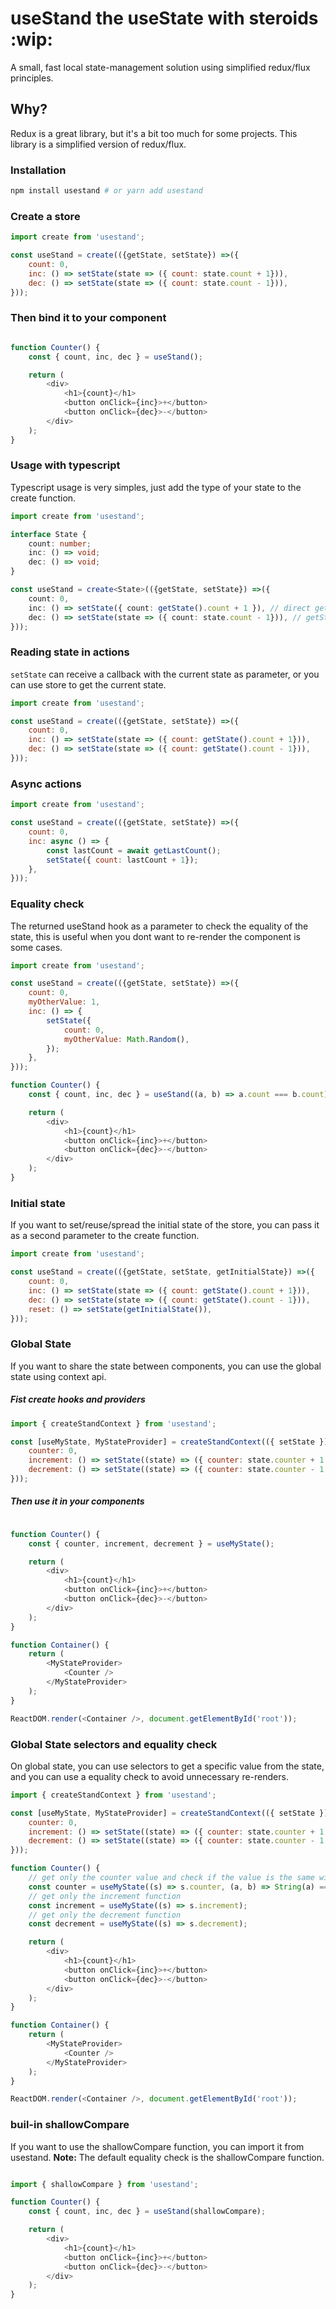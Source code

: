 # useStand the useState with steroids :wip:

A small, fast local state-management solution using simplified redux/flux principles.

## Why?

Redux is a great library, but it's a bit too much for some projects. This library is a simplified version of redux/flux.

### Installation

```bash
npm install usestand # or yarn add usestand
```

### Create a store

```javascript
import create from 'usestand';

const useStand = create(({getState, setState}) =>({
    count: 0,
    inc: () => setState(state => ({ count: state.count + 1})),
    dec: () => setState(state => ({ count: state.count - 1})),
}));

```

### Then bind it to your component

```javascript

function Counter() {
    const { count, inc, dec } = useStand();

    return (
        <div>
            <h1>{count}</h1>
            <button onClick={inc}>+</button>
            <button onClick={dec}>-</button>
        </div>
    );
}

```

### Usage with typescript

Typescript usage is very simples, just add the type of your state to the create function.

```typescript
import create from 'usestand';

interface State {
    count: number;
    inc: () => void;
    dec: () => void;
}

const useStand = create<State>(({getState, setState}) =>({
    count: 0,
    inc: () => setState({ count: getState().count + 1 }), // direct getState
    dec: () => setState(state => ({ count: state.count - 1})), // getState in callback
}));
```


### Reading state in actions
``setState`` can receive a callback with the current state as parameter, or you can use store to get the current state.

```javascript
import create from 'usestand';

const useStand = create(({getState, setState}) =>({
    count: 0,
    inc: () => setState(state => ({ count: getState().count + 1})),
    dec: () => setState(state => ({ count: getState().count - 1})),
}));

```

### Async actions

```javascript
import create from 'usestand';

const useStand = create(({getState, setState}) =>({
    count: 0,
    inc: async () => {
        const lastCount = await getLastCount();
        setState({ count: lastCount + 1});
    },
}));
```

### Equality check
The returned useStand hook as a parameter to check the equality of the state, this is useful when you dont want to re-render the component is some cases.

```javascript
import create from 'usestand';

const useStand = create(({getState, setState}) =>({
    count: 0,
    myOtherValue: 1,
    inc: () => {
        setState({
            count: 0,
            myOtherValue: Math.Random(),
        });
    },
}));

function Counter() {
    const { count, inc, dec } = useStand((a, b) => a.count === b.count); // only re-render if count changes

    return (
        <div>
            <h1>{count}</h1>
            <button onClick={inc}>+</button>
            <button onClick={dec}>-</button>
        </div>
    );
}
```
### Initial state
If you want to set/reuse/spread the initial state of the store, you can pass it as a second parameter to the create function.

```javascript
import create from 'usestand';

const useStand = create(({getState, setState, getInitialState}) =>({
    count: 0,
    inc: () => setState(state => ({ count: getState().count + 1})),
    dec: () => setState(state => ({ count: getState().count - 1})),
    reset: () => setState(getInitialState()),
}));

```
### Global State
If you want to share the state between components, you can use the global state using context api.

##### Fist create hooks and providers

```javascript
import { createStandContext } from 'usestand';

const [useMyState, MyStateProvider] = createStandContext(({ setState }) => ({
    counter: 0,
    increment: () => setState((state) => ({ counter: state.counter + 1 })),
    decrement: () => setState((state) => ({ counter: state.counter - 1 })),
}));

```

##### Then use it in your components

```javascript

function Counter() {
    const { counter, increment, decrement } = useMyState();

    return (
        <div>
            <h1>{count}</h1>
            <button onClick={inc}>+</button>
            <button onClick={dec}>-</button>
        </div>
    );
}

function Container() {
    return (
        <MyStateProvider>
            <Counter />
        </MyStateProvider>
    );
}

ReactDOM.render(<Container />, document.getElementById('root'));

```

### Global State selectors and equality check
On global state, you can use selectors to get a specific value from the state, and you can use a equality check to avoid unnecessary re-renders.

```javascript
import { createStandContext } from 'usestand';

const [useMyState, MyStateProvider] = createStandContext(({ setState }) => ({
    counter: 0,
    increment: () => setState((state) => ({ counter: state.counter + 1 })),
    decrement: () => setState((state) => ({ counter: state.counter - 1 })),
}));

function Counter() {
    // get only the counter value and check if the value is the same with string casting so '1' is equal 1 and don't re-render
    const counter = useMyState((s) => s.counter, (a, b) => String(a) === String(b));
    // get only the increment function
    const increment = useMyState((s) => s.increment);
    // get only the decrement function
    const decrement = useMyState((s) => s.decrement);

    return (
        <div>
            <h1>{count}</h1>
            <button onClick={inc}>+</button>
            <button onClick={dec}>-</button>
        </div>
    );
}

function Container() {
    return (
        <MyStateProvider>
            <Counter />
        </MyStateProvider>
    );
}

ReactDOM.render(<Container />, document.getElementById('root'));

```

### buil-in shallowCompare
If you want to use the shallowCompare function, you can import it from usestand.
**Note:** The default equality check is the shallowCompare function.

```javascript

import { shallowCompare } from 'usestand';

function Counter() {
    const { count, inc, dec } = useStand(shallowCompare);

    return (
        <div>
            <h1>{count}</h1>
            <button onClick={inc}>+</button>
            <button onClick={dec}>-</button>
        </div>
    );
}

```